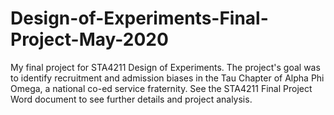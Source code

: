 # Design-of-Experiments-Final-Project-May-2020
My final project for STA4211 Design of Experiments. The project's goal was to identify recruitment and admission biases in the Tau Chapter of Alpha Phi Omega, a national co-ed service fraternity. See the STA4211 Final Project Word document to see further details and project analysis.
